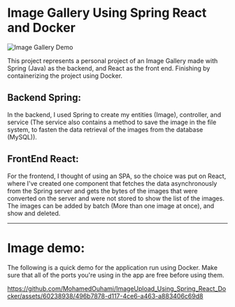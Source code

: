 # Image Gallery Using Spring React and Docker

![Image Gallery Demo](https://media.giphy.com/media/55vNcZTGlOzHvNgrTz/giphy.gif)

This project represents a personal project of an Image Gallery made with Spring (Java) as the backend, and React as the front end. Finishing by containerizing the project using Docker.

## Backend Spring: 
In the backend, I used Spring to create my entities (Image), controller, and service (The service also contains a method to save the image in the file system, to fasten the data retrieval of the images from the database (MySQL)).

## FrontEnd React:
For the frontend, I thought of using an SPA, so the choice was put on React, where I've created one component that fetches the data asynchronously from the Spring server and gets the bytes of the images that were converted on the server and were not stored to show the list of the images. The images can be added by batch (More than one image at once), and show and deleted.

---

# Image demo: 
The following is a quick demo for the application run using Docker. Make sure that all of the ports you're using in the app are free before using them.

https://github.com/MohamedOuhami/ImageUpload_Using_Spring_React_Docker/assets/60238938/496b7878-d117-4ce6-a463-a883406c69d8


